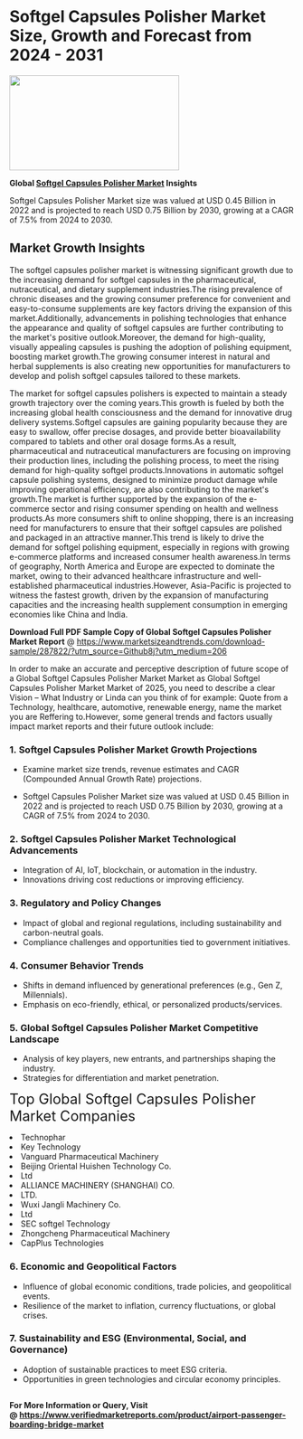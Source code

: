 <H1>Softgel Capsules Polisher Market Size, Growth and Forecast from 2024 - 2031</H1><img class="aligncenter size-medium wp-image-584254" src="https://thirdeyenews.in/wp-content/uploads/2024/09/Global-Market-Research-300x168.jpeg" alt="" width="300" height="168" /><p><strong>Global&nbsp;<a href="https://www.marketsizeandtrends.com/download-sample/287822/?utm_source=Github8j?utm_medium=206">Softgel Capsules Polisher Market</a> Insights</strong></p><p>Softgel Capsules Polisher Market size was valued at USD 0.45 Billion in 2022 and is projected to reach USD 0.75 Billion by 2030, growing at a CAGR of 7.5% from 2024 to 2030.</p><p><h2>Market Growth Insights</h2> <p>The softgel capsules polisher market is witnessing significant growth due to the increasing demand for softgel capsules in the pharmaceutical, nutraceutical, and dietary supplement industries.The rising prevalence of chronic diseases and the growing consumer preference for convenient and easy-to-consume supplements are key factors driving the expansion of this market.Additionally, advancements in polishing technologies that enhance the appearance and quality of softgel capsules are further contributing to the market's positive outlook.Moreover, the demand for high-quality, visually appealing capsules is pushing the adoption of polishing equipment, boosting market growth.The growing consumer interest in natural and herbal supplements is also creating new opportunities for manufacturers to develop and polish softgel capsules tailored to these markets.</p> <p>The market for softgel capsules polishers is expected to maintain a steady growth trajectory over the coming years.This growth is fueled by both the increasing global health consciousness and the demand for innovative drug delivery systems.Softgel capsules are gaining popularity because they are easy to swallow, offer precise dosages, and provide better bioavailability compared to tablets and other oral dosage forms.As a result, pharmaceutical and nutraceutical manufacturers are focusing on improving their production lines, including the polishing process, to meet the rising demand for high-quality softgel products.Innovations in automatic softgel capsule polishing systems, designed to minimize product damage while improving operational efficiency, are also contributing to the market's growth.The market is further supported by the expansion of the e-commerce sector and rising consumer spending on health and wellness products.As more consumers shift to online shopping, there is an increasing need for manufacturers to ensure that their softgel capsules are polished and packaged in an attractive manner.This trend is likely to drive the demand for softgel polishing equipment, especially in regions with growing e-commerce platforms and increased consumer health awareness.In terms of geography, North America and Europe are expected to dominate the market, owing to their advanced healthcare infrastructure and well-established pharmaceutical industries.However, Asia-Pacific is projected to witness the fastest growth, driven by the expansion of manufacturing capacities and the increasing health supplement consumption in emerging economies like China and India.<p><span class=""><strong>Download Full PDF Sample Copy of Global Softgel Capsules Polisher Market Report</strong> @ <a href="https://www.marketsizeandtrends.com/download-sample/287822/?utm_source=Github8j?utm_medium=206" target="_blank">https://www.marketsizeandtrends.com/download-sample/287822/?utm_source=Github8j?utm_medium=206</a></span></p><p>In order to make an accurate and perceptive description of future scope of a Global&nbsp;Softgel Capsules Polisher Market Market as Global&nbsp;Softgel Capsules Polisher Market Market of 2025, you need to describe a clear Vision &ndash; What Industry or Linda can you think of for example: Quote from a Technology, healthcare, automotive, renewable energy, name the market you are Reffering to.However, some general trends and factors usually impact market reports and their future outlook include:</p><h3>1.&nbsp;<strong>Softgel Capsules Polisher Market Growth Projections</strong></h3><ul><li>Examine market size trends, revenue estimates and CAGR (Compounded Annual Growth Rate) projections.</li><li><p>Softgel Capsules Polisher Market size was valued at USD 0.45 Billion in 2022 and is projected to reach USD 0.75 Billion by 2030, growing at a CAGR of 7.5% from 2024 to 2030.</p></li></ul><h3>2.&nbsp;<strong>Softgel Capsules Polisher Market Technological Advancements</strong></h3><ul><li>Integration of AI, IoT, blockchain, or automation in the industry.</li><li>Innovations driving cost reductions or improving efficiency.</li></ul><h3>3.&nbsp;<strong>Regulatory and Policy Changes</strong></h3><ul><li>Impact of global and regional regulations, including sustainability and carbon-neutral goals.</li><li>Compliance challenges and opportunities tied to government initiatives.</li></ul><h3>4.&nbsp;<strong>Consumer Behavior Trends</strong></h3><ul><li>Shifts in demand influenced by generational preferences (e.g., Gen Z, Millennials).</li><li>Emphasis on eco-friendly, ethical, or personalized products/services.</li></ul><h3>5.&nbsp;<strong>Global Softgel Capsules Polisher Market Competitive Landscape</strong></h3><ul><li>Analysis of key players, new entrants, and partnerships shaping the industry.</li><li>Strategies for differentiation and market penetration.</li></ul><p data-pm-slice="1 1 []"><span style="color: inherit; font-family: inherit; font-size: 25px;">Top Global Softgel Capsules Polisher Market Companies</span></p><div class="" data-test-id=""><p><li>Technophar</li><li> Key Technology</li><li> Vanguard Pharmaceutical Machinery</li><li> Beijing Oriental Huishen Technology Co.</li><li> Ltd</li><li> ALLIANCE MACHINERY (SHANGHAI) CO.</li><li> LTD.</li><li> Wuxi Jangli Machinery Co.</li><li>Ltd</li><li> SEC softgel Technology</li><li> Zhongcheng Pharmaceutical Machinery</li><li> CapPlus Technologies</li></p></div><h3>6.&nbsp;<strong>Economic and Geopolitical Factors</strong></h3><ul><li>Influence of global economic conditions, trade policies, and geopolitical events.</li><li>Resilience of the market to inflation, currency fluctuations, or global crises.</li></ul><h3>7.&nbsp;<strong>Sustainability and ESG (Environmental, Social, and Governance)</strong></h3><ul><li>Adoption of sustainable practices to meet ESG criteria.</li><li>Opportunities in green technologies and circular economy principles.</li></ul><h2><strong style="font-size: 14px;">For More Information or Query, Visit @&nbsp;</strong><a style="background-color: #ffffff; font-size: 14px;" href="https://www.marketsizeandtrends.com/report/softgel-capsules-polisher-market/" target="_blank">https://www.verifiedmarketreports.com/product/airport-passenger-boarding-bridge-market</a></h2>